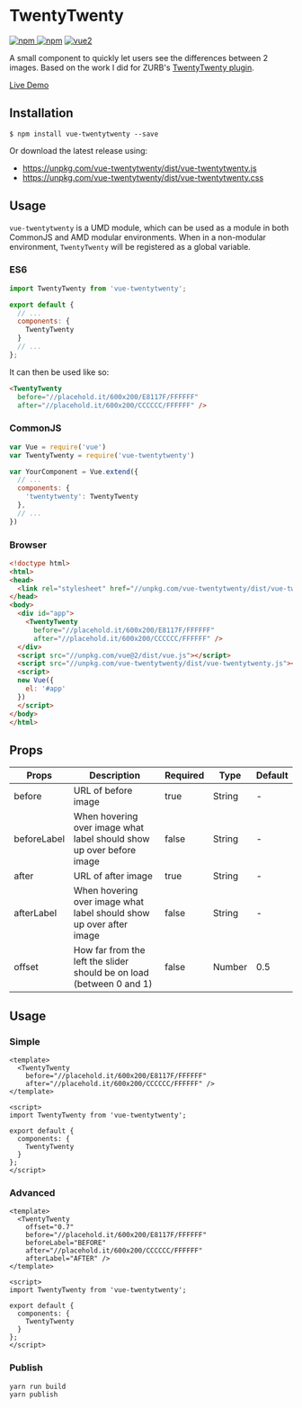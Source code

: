# TwentyTwenty

[![npm](https://img.shields.io/npm/v/vue-twentytwenty.svg)
![npm](https://img.shields.io/npm/dm/vue-twentytwenty.svg)](https://www.npmjs.com/package/vue-twentytwenty)
[![vue2](https://img.shields.io/badge/vue-2.x-brightgreen.svg)](https://vuejs.org/)

A small component to quickly let users see the differences between 2 images. Based on the work I did for ZURB's [TwentyTwenty plugin](http://zurb.com/playground/twentytwenty).

<a href="https://mhayes.github.io/vue-twentytwenty/" target="_blank">Live Demo</a>

## Installation

```
$ npm install vue-twentytwenty --save
```

Or download the latest release using:

  * https://unpkg.com/vue-twentytwenty/dist/vue-twentytwenty.js
  * https://unpkg.com/vue-twentytwenty/dist/vue-twentytwenty.css

## Usage

`vue-twentytwenty` is a UMD module, which can be used as a module in both CommonJS and AMD modular environments. When in a non-modular environment, `TwentyTwenty` will be registered as a global variable.

### ES6

```js
import TwentyTwenty from 'vue-twentytwenty';

export default {
  // ...
  components: {
    TwentyTwenty
  }
  // ...
};
```

It can then be used like so:

```html
<TwentyTwenty
  before="//placehold.it/600x200/E8117F/FFFFFF"
  after="//placehold.it/600x200/CCCCCC/FFFFFF" />
```

### CommonJS

```js
var Vue = require('vue')
var TwentyTwenty = require('vue-twentytwenty')

var YourComponent = Vue.extend({
  // ...
  components: {
    'twentytwenty': TwentyTwenty
  },
  // ...
})
```

### Browser

```html
<!doctype html>
<html>
<head>
  <link rel="stylesheet" href="//unpkg.com/vue-twentytwenty/dist/vue-twentytwenty.css" />
</head>
<body>
  <div id="app">
    <TwentyTwenty
      before="//placehold.it/600x200/E8117F/FFFFFF"
      after="//placehold.it/600x200/CCCCCC/FFFFFF" />
  </div>
  <script src="//unpkg.com/vue@2/dist/vue.js"></script>
  <script src="//unpkg.com/vue-twentytwenty/dist/vue-twentytwenty.js"></script>
  <script>
  new Vue({
    el: '#app'
  })
  </script>
</body>
</html>
```

## Props
|Props|Description|Required|Type|Default|
|-----|-----------|--------|----|-------|
|before|URL of before image|true|String|-|
|beforeLabel|When hovering over image what label should show up over before image|false|String|-|
|after|URL of after image|true|String|-|
|afterLabel|When hovering over image what label should show up over after image|false|String|-|
|offset|How far from the left the slider should be on load (between 0 and 1)|false|Number|0.5|

## Usage

### Simple

```vue
<template>
  <TwentyTwenty
    before="//placehold.it/600x200/E8117F/FFFFFF"
    after="//placehold.it/600x200/CCCCCC/FFFFFF" />
</template>

<script>
import TwentyTwenty from 'vue-twentytwenty';

export default {
  components: {
    TwentyTwenty
  }
};
</script>
```

### Advanced

```vue
<template>
  <TwentyTwenty
    offset="0.7"
    before="//placehold.it/600x200/E8117F/FFFFFF"
    beforeLabel="BEFORE"
    after="//placehold.it/600x200/CCCCCC/FFFFFF"
    afterLabel="AFTER" />
</template>

<script>
import TwentyTwenty from 'vue-twentytwenty';

export default {
  components: {
    TwentyTwenty
  }
};
</script>
```

### Publish

```
yarn run build
yarn publish
```

